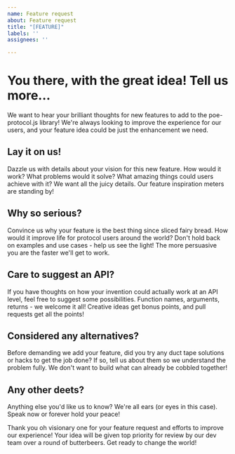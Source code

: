 ```yaml
---
name: Feature request
about: Feature request
title: "[FEATURE]"
labels: ''
assignees: ''

---
```


# You there, with the great idea! Tell us more...  
We want to hear your brilliant thoughts for new features to add to the poe-protocol.js library! We're always looking to improve the experience for our users, and your feature idea could be just the enhancement we need.

## Lay it on us!
Dazzle us with details about your vision for this new feature. How would it work? What problems would it solve? What amazing things could users achieve with it? We want all the juicy details. Our feature inspiration meters are standing by!
## Why so serious? 
Convince us why your feature is the best thing since sliced fairy bread. How would it improve life for protocol users around the world? Don't hold back on examples and use cases - help us see the light! The more persuasive you are the faster we'll get to work. 
## Care to suggest an API?
If you have thoughts on how your invention could actually work at an API level, feel free to suggest some possibilities. Function names, arguments, returns - we welcome it all! Creative ideas get bonus points, and pull requests get all the points!
## Considered any alternatives? 
Before demanding we add your feature, did you try any duct tape solutions or hacks to get the job done? If so, tell us about them so we understand the problem fully. We don't want to build what can already be cobbled together!
## Any other deets? 
Anything else you'd like us to know? We're all ears (or eyes in this case). Speak now or forever hold your peace!

Thank you oh visionary one for your feature request and efforts to improve our experience! Your idea will be given top priority for review by our dev team over a round of butterbeers. Get ready to change the world!
